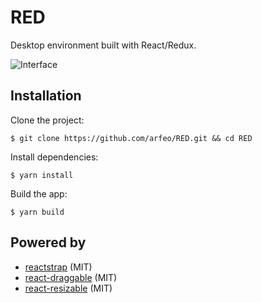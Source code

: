 # RED

Desktop environment built with React/Redux.

![Interface](http://static.arfeo.net/red/interface.png "Interface")

## Installation

Clone the project:

```
$ git clone https://github.com/arfeo/RED.git && cd RED
```

Install dependencies:

```
$ yarn install
```

Build the app:

```
$ yarn build
```

## Powered by

* [reactstrap](https://github.com/reactstrap/reactstrap) (MIT)
* [react-draggable](https://github.com/mzabriskie/react-draggable) (MIT)
* [react-resizable](https://github.com/STRML/react-resizable) (MIT)
